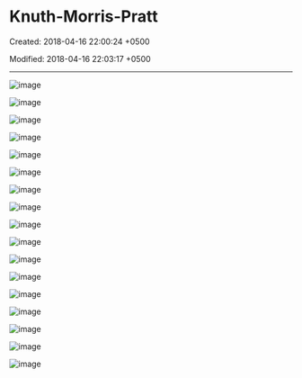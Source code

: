 # Knuth-Morris-Pratt

Created: 2018-04-16 22:00:24 +0500

Modified: 2018-04-16 22:03:17 +0500

---

![image](media/Knuth-Morris-Pratt-image1.png)

![image](media/Knuth-Morris-Pratt-image2.png)

![image](media/Knuth-Morris-Pratt-image3.png)

![image](media/Knuth-Morris-Pratt-image4.png)

![image](media/Knuth-Morris-Pratt-image5.png)

![image](media/Knuth-Morris-Pratt-image6.png)

![image](media/Knuth-Morris-Pratt-image7.png)

![image](media/Knuth-Morris-Pratt-image8.png)

![image](media/Knuth-Morris-Pratt-image9.png)

![image](media/Knuth-Morris-Pratt-image10.png)

![image](media/Knuth-Morris-Pratt-image11.png)

![image](media/Knuth-Morris-Pratt-image12.png)

![image](media/Knuth-Morris-Pratt-image13.png)

![image](media/Knuth-Morris-Pratt-image14.png)

![image](media/Knuth-Morris-Pratt-image15.png)

![image](media/Knuth-Morris-Pratt-image16.png)

![image](media/Knuth-Morris-Pratt-image17.png)

